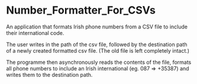 # Number_Formatter_For_CSVs
An application that formats Irish phone numbers from a CSV file to include their international code.

The user writes in the path of the csv file, followed by the destination path of a newly created formatted csv file. (The old file is left completely intact.)

The programme then asynchronously reads the contents of the file, formats all phone numbers to include an Irish international (eg. 087 => +35387) and writes them to the destination path.
